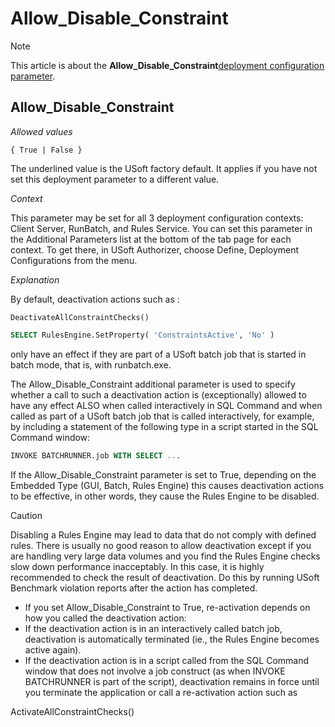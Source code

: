 # Allow_Disable_Constraint



> [!NOTE]
> This article is about the **Allow_Disable_Constraint**[deployment configuration parameter](/docs/Authorisation%20and%20access/Deployment%20configurations/Deployment%20configuration%20parameters.md).

## **Allow_Disable_Constraint**

*Allowed values*

```
{ True | False }
```

The underlined value is the USoft factory default. It applies if you have not set this deployment parameter to a different value.

*Context*

This parameter may be set for all 3 deployment configuration contexts: Client Server, RunBatch, and Rules Service.
You can set this parameter in the Additional Parameters list at the bottom of the tab page for each context. To get there, in USoft Authorizer, choose Define, Deployment Configurations from the menu.

*Explanation*

By default, deactivation actions such as :

```
DeactivateAllConstraintChecks()
```

```sql
SELECT RulesEngine.SetProperty( 'ConstraintsActive', 'No' )
```

only have an effect if they are part of a USoft batch job that is started in batch mode, that is, with runbatch.exe.

The Allow_Disable_Constraint additional parameter is used to specify whether a call to such a deactivation action is (exceptionally) allowed to have any effect ALSO when called interactively in SQL Command and when called as part of a USoft batch job that is called interactively, for example, by including a statement of the following type in a script started in the SQL Command window:

```sql
INVOKE BATCHRUNNER.job WITH SELECT ...
```

If the Allow_Disable_Constraint parameter is set to True, depending on the Embedded Type (GUI, Batch, Rules Engine) this causes deactivation actions to be effective, in other words, they cause the Rules Engine to be disabled.

> [!CAUTION]
> Disabling a Rules Engine may lead to data that do not comply with defined rules. There is usually no good reason to allow deactivation except if you are handling very large data volumes and you find the Rules Engine checks slow down performance inacceptably. In this case, it is highly recommended to check the result of deactivation. Do this by running USoft Benchmark violation reports after the action has completed.

- If you set Allow_Disable_Constraint to True, re-activation depends on how you called the deactivation action:
- If the deactivation action is in an interactively called batch job, deactivation is automatically terminated (ie., the Rules Engine becomes active again).
- If the deactivation action is in a script called from the SQL Command window that does not involve a job construct (as when INVOKE BATCHRUNNER is part of the script), deactivation remains in force until you terminate the application or call a re-activation action such as

ActivateAllConstraintChecks()